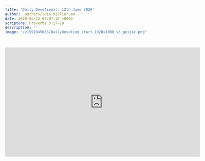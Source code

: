 ```yaml
---
title: 'Daily Devotional: 12th June 2020'
author: _authors/lois-hillier.md
date: 2020-06-12 07:07:13 +0000
scripture: Proverbs 3:27-29
description: ''
image: "/v1591945683/DailyDevotion_start_1920x1080_v3_geij4r.png"

---
```

<iframe src="https://player.vimeo.com/video/428277624" width="640" height="360" frameborder="0" allow="autoplay; fullscreen" allowfullscreen></iframe>